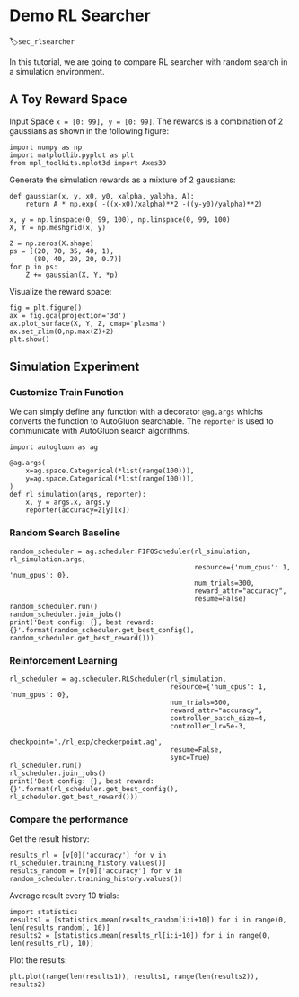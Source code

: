 # Demo RL Searcher 
:label:`sec_rlsearcher`

In this tutorial, we are going to compare RL searcher with random search in a simulation environment.

## A Toy Reward Space

Input Space `x = [0: 99], y = [0: 99]`.
The rewards is a combination of 2 gaussians as shown in the following figure:

```{.python .input}
import numpy as np
import matplotlib.pyplot as plt
from mpl_toolkits.mplot3d import Axes3D
```

Generate the simulation rewards as a mixture of 2 gaussians:

```{.python .input}
def gaussian(x, y, x0, y0, xalpha, yalpha, A): 
    return A * np.exp( -((x-x0)/xalpha)**2 -((y-y0)/yalpha)**2) 

x, y = np.linspace(0, 99, 100), np.linspace(0, 99, 100) 
X, Y = np.meshgrid(x, y)

Z = np.zeros(X.shape) 
ps = [(20, 70, 35, 40, 1),
      (80, 40, 20, 20, 0.7)]
for p in ps:
    Z += gaussian(X, Y, *p)
```

Visualize the reward space:

```{.python .input}
fig = plt.figure()
ax = fig.gca(projection='3d') 
ax.plot_surface(X, Y, Z, cmap='plasma') 
ax.set_zlim(0,np.max(Z)+2)
plt.show()
```

## Simulation Experiment

### Customize Train Function

We can simply define any function with a decorator `@ag.args` whichs converts the function to
AutoGluon searchable. The `reporter` is used to communicate with AutoGluon search algorithms.

```{.python .input}
import autogluon as ag

@ag.args(
    x=ag.space.Categorical(*list(range(100))),
    y=ag.space.Categorical(*list(range(100))),
)
def rl_simulation(args, reporter):
    x, y = args.x, args.y
    reporter(accuracy=Z[y][x])
```

### Random Search Baseline

```{.python .input}
random_scheduler = ag.scheduler.FIFOScheduler(rl_simulation, rl_simulation.args,
                                              resource={'num_cpus': 1, 'num_gpus': 0},
                                              num_trials=300,
                                              reward_attr="accuracy",
                                              resume=False)
random_scheduler.run()
random_scheduler.join_jobs()
print('Best config: {}, best reward: {}'.format(random_scheduler.get_best_config(), random_scheduler.get_best_reward()))
```

### Reinforcement Learning

```{.python .input}
rl_scheduler = ag.scheduler.RLScheduler(rl_simulation,
                                        resource={'num_cpus': 1, 'num_gpus': 0},
                                        num_trials=300,
                                        reward_attr="accuracy",
                                        controller_batch_size=4,
                                        controller_lr=5e-3,
                                        checkpoint='./rl_exp/checkerpoint.ag',
                                        resume=False,
                                        sync=True)
rl_scheduler.run()
rl_scheduler.join_jobs()
print('Best config: {}, best reward: {}'.format(rl_scheduler.get_best_config(), rl_scheduler.get_best_reward()))
```

### Compare the performance

Get the result history:

```{.python .input}
results_rl = [v[0]['accuracy'] for v in rl_scheduler.training_history.values()]
results_random = [v[0]['accuracy'] for v in random_scheduler.training_history.values()]
```

Average result every 10 trials:

```{.python .input}
import statistics
results1 = [statistics.mean(results_random[i:i+10]) for i in range(0, len(results_random), 10)]
results2 = [statistics.mean(results_rl[i:i+10]) for i in range(0, len(results_rl), 10)]
```

Plot the results:

```{.python .input}
plt.plot(range(len(results1)), results1, range(len(results2)), results2)
```
